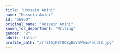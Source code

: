 ```yaml
---
title: "Hossein Amini"
name: "Hossein Amini"
id: "56960"
original_name: "Hossein Amini"
known_for_department: "Writing"
gender: "2"
adult: "false"
profile_path: "/rfZt5jKZfOOYgDmVaW6asFall9Z.jpg"
---
```


